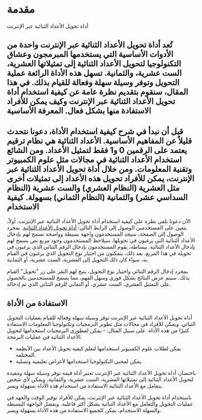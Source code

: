 مقدمة
=====

أداة تحويل الأعداد الثنائية عبر الإنترنت

تُعد أداة تحويل الأعداد الثنائية عبر الإنترنت واحدة من الأدوات الأساسية التي يستخدمها المبرمجون وعشاق التكنولوجيا لتحويل الأعداد الثنائية إلى تمثيلاتها العشرية، الست عشرية، والثمانية. تسهل هذه الأداة الرائعة عملية التحويل وتوفر وسيلة سهلة وفعالة للقيام بذلك. في هذا المقال، سنقوم بتقديم نظرة عامة عن كيفية استخدام أداة تحويل الأعداد الثنائية عبر الإنترنت وكيف يمكن للأفراد الاستفادة منها بشكل فعال. المعرفة الأساسية
----------------

قبل أن نبدأ في شرح كيفية استخدام الأداة، دعونا نتحدث قليلاً عن المفاهيم الأساسية. الأعداد الثنائية هي نظام ترقيم يعتمد على الرقمين 0 و1 فقط لتمثيل الأعداد. ومن الشائع استخدام الأعداد الثنائية في مجالات مثل علوم الكمبيوتر وتقنية المعلومات. ومن خلال أداة تحويل الأعداد الثنائية عبر الإنترنت، يمكن للأفراد تحويل هذه الأعداد إلى تمثيلات أخرى مثل العشرية (النظام العشري) والست عشرية (النظام السداسي عشر) والثمانية (النظام الثماني) بسهولة. كيفية الاستخدام
---------------

الآن دعونا نلقي نظرة على كيفية استخدام أداة تحويل الأعداد الثنائية عبر الإنترنت. أولاً، يتعين على المستخدمين الوصول إلى الرابط التالي: [أداة تحويل الأعداد الثنائية](https://www.onlinecalculatorsfree.com/ar/convert/binary-converter.html). بمجرد الوصول إلى الصفحة، سيجد المستخدمون واجهة بسيطة وواضحة تسمح لهم بإدخال الأعداد الثنائية التي يرغبون في تحويلها. سيلاحظ المستخدمون وجود مربع نص يسمح لهم بإدخال الأعداد الثنائية. ببساطة، يقوم المستخدمون بإدخال الرقم الثنائي الذي يرغبون في تحويله في هذا المربع. بعد ذلك، يتمكنون من اختيار نوع التحويل الذي يرغبون في القيام به، سواء كان ذلك التحويل إلى العشرية، الست عشرية، أو الثمانية.

بمجرد إدخال الرقم الثنائي واختيار نوع التحويل، يتيح لهم النقر على زر "تحويل" القيام بذلك. سيتم عرض النتائج بشكل فوري وسهل الفهم، مما يسمح للمستخدمين بالحصول على التمثيل العشري، الست عشري، أو الثماني للرقم الثنائي الذي تم إدخاله.

الاستفادة من الأداة
-------------------

أداة تحويل الأعداد الثنائية عبر الإنترنت توفر وسيلة سهلة وفعالة للقيام بعمليات التحويل الثنائي. ويمكن للأفراد في مجالات مثل تطوير البرمجيات وتكنولوجيا المعلومات الاستفادة كثيرًا من هذه الأداة. على سبيل المثال: - يمكن لمطوري البرمجيات استخدامها لتحويل الأعداد الثنائية في عمليات البرمجة.
- يمكن لطلاب علوم الكمبيوتر استخدامها لتعلم كيفية تحويل الأعداد بين الأنظمة المختلفة.
- يمكن لمحبي التكنولوجيا استخدامها لأغراض تعليمية وتسلية.

باختصار، أداة تحويل الأعداد الثنائية عبر الإنترنت تعتبر أداة قيمة توفر وسيلة سهلة ومفيدة لتحويل الأعداد الثنائية إلى تمثيلاتها العشرية، الست عشرية، والثمانية. ويمكن لأي شخص يتعامل مع الأعداد الثنائية الاستفادة من استخدام هذه الأداة بسهولة ويسر.

باستخدام أداة تحويل الأعداد الثنائية عبر الإنترنت، يمكن للأفراد توفير الوقت والجهد في عمليات التحويل والتعامل مع الأعداد الثنائية بشكل أكثر فاعلية. وبفضل الواجهة البسيطة والسهلة الاستخدام، يمكن للجميع الاستفادة من هذه الأداة بسهولة ويسر.